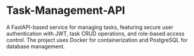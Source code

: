 # Task-Management-API
A FastAPI-based service for managing tasks, featuring secure user authentication with JWT, task CRUD operations, and role-based access control. The project uses Docker for containerization and PostgreSQL for database management.
